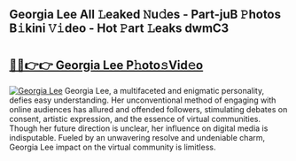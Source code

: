 ## Georgia Lee All 𝙻eaked 𝙽u𝚍es - Part-juB 𝙿hotos B𝚒kini 𝚅𝚒deo - Hot 𝙿art 𝙻eaks dwmC3

# <h2><a href="http://ld2j00w.urlbe.top/?page=Georgia+Lee">🔗🔗👉👉 Georgia Lee P𝚑oto𝚜Vid𝚎o</a></h2>

[![Georgia Lee](https://i.imgur.com/eBuTRDB.gif)](http://ld2j00w.urlbe.top/?page=Georgia+Lee)
Georgia Lee, a multifaceted and enigmatic personality, defies easy understanding. Her unconventional method of engaging with online audiences has allured and offended followers, stimulating debates on consent, artistic expression, and the essence of virtual communities. Though her future direction is unclear, her influence on digital media is indisputable. Fueled by an unwavering resolve and undeniable charm, Georgia Lee impact on the virtual community is limitless.
